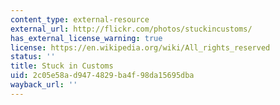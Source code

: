 ```yaml
---
content_type: external-resource
external_url: http://flickr.com/photos/stuckincustoms/
has_external_license_warning: true
license: https://en.wikipedia.org/wiki/All_rights_reserved
status: ''
title: Stuck in Customs
uid: 2c05e58a-d947-4829-ba4f-98da15695dba
wayback_url: ''
---
```

